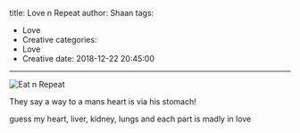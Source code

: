 title: Love n Repeat
author: Shaan
tags:
  - Love
  - Creative
categories:
  - Love
  - Creative
date: 2018-12-22 20:45:00
---

![Eat n Repeat](\images\pasted-3.png)

They say a way to a mans heart is via his stomach!

guess my heart, liver, kidney, lungs and each part is madly in love 